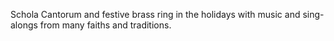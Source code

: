 Schola Cantorum and festive brass ring in the holidays with music and sing-alongs from many faiths and traditions.
